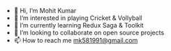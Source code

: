 - 👋 Hi, I’m Mohit Kumar
- 👀 I’m interested in playing Cricket & Vollyball
- 🌱 I’m currently learning Redux Saga & Toolkit
- 💞️ I’m looking to collaborate on open source projects 
- 📫 How to reach me mk581991@gmail.com

<!---
mohitk58/mohitk58 is a ✨ special ✨ repository because its `README.md` (this file) appears on your GitHub profile.
You can click the Preview link to take a look at your changes.
--->

